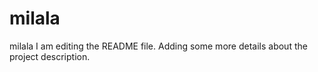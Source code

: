# milala
milala
I am editing the README file. Adding some more details about the project description.

